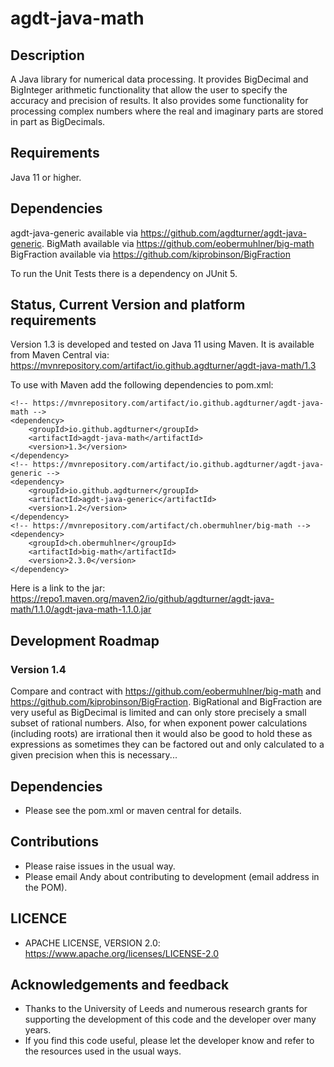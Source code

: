 # agdt-java-math

## Description
A Java library for numerical data processing. It provides BigDecimal and BigInteger arithmetic functionality that allow the user to specify the accuracy and precision of results. It also provides some functionality for processing complex numbers where the real and imaginary parts are stored in part as BigDecimals.

## Requirements
Java 11 or higher.

## Dependencies
agdt-java-generic available via https://github.com/agdturner/agdt-java-generic.
BigMath available via https://github.com/eobermuhlner/big-math
BigFraction available via https://github.com/kiprobinson/BigFraction
 
To run the Unit Tests there is a dependency on JUnit 5.

## Status, Current Version and platform requirements
Version 1.3 is developed and tested on Java 11 using Maven. It is available from Maven Central via: https://mvnrepository.com/artifact/io.github.agdturner/agdt-java-math/1.3

To use with Maven add the following dependencies to pom.xml:
```
<!-- https://mvnrepository.com/artifact/io.github.agdturner/agdt-java-math -->
<dependency>
    <groupId>io.github.agdturner</groupId>
    <artifactId>agdt-java-math</artifactId>
    <version>1.3</version>
</dependency>
<!-- https://mvnrepository.com/artifact/io.github.agdturner/agdt-java-generic -->
<dependency>
    <groupId>io.github.agdturner</groupId>
    <artifactId>agdt-java-generic</artifactId>
    <version>1.2</version>
</dependency>
<!-- https://mvnrepository.com/artifact/ch.obermuhlner/big-math -->
<dependency>
    <groupId>ch.obermuhlner</groupId>
    <artifactId>big-math</artifactId>
    <version>2.3.0</version>
</dependency>
```
Here is a link to the jar:
https://repo1.maven.org/maven2/io/github/agdturner/agdt-java-math/1.1.0/agdt-java-math-1.1.0.jar

## Development Roadmap
### Version 1.4
Compare and contract with https://github.com/eobermuhlner/big-math and https://github.com/kiprobinson/BigFraction. BigRational and BigFraction are very useful as BigDecimal is limited and can only store precisely a small subset of rational numbers. Also, for when 
exponent power calculations (including roots) are irrational then it would also be good to hold these as expressions as sometimes they can be factored out and only calculated to a given precision when this is necessary...

## Dependencies
- Please see the pom.xml or maven central for details.

## Contributions
- Please raise issues in the usual way.
- Please email Andy about contributing to development (email address in the POM).

## LICENCE
- APACHE LICENSE, VERSION 2.0: https://www.apache.org/licenses/LICENSE-2.0

## Acknowledgements and feedback
- Thanks to the University of Leeds and numerous research grants for supporting the development of this code and the developer over many years.
- If you find this code useful, please let the developer know and refer to the resources used in the usual ways. 
